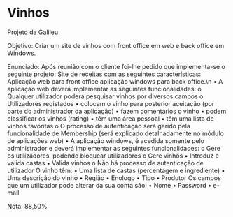 # Vinhos

Projeto da Galileu

Objetivo: Criar um site de vinhos com front office em web e back office em Windows.

Enunciado:
Após reunião com o cliente foi-lhe pedido que implementa-se o seguinte projeto:
Site de receitas com as seguintes características:
Aplicação web para front office aplicação windows para back office.\n
• A aplicação web deverá implementar as seguintes funcionalidades:
o Qualquer utilizador poderá pesquisar vinhos por diversos campos
o Utilizadores registados
▪ colocam o vinho para posterior aceitação (por parte do administrador da aplicação)
▪ fazem comentários o vinho
▪ podem classificar os vinhos (rating)
▪ têm uma área pessoal
▪ têm uma lista de vinhos favoritas
o O processo de autenticação será gerido pela funcionalidade de Membership (será explicado detalhadamente no módulo de aplicações web)
• A aplicação windows, é acedida somente pelo administrador e deverá implementar as seguintes funcionalidades:
o Gere os utilizadores, podendo bloquear utilizadores
o Gere vinhos
▪ Introduz e valida castas
▪ Valida vinhos
o Não há processo de autenticação de utilizador
O vinho têm:
• Uma lista de castas (percentagem e ingrediente)
• Uma descrição do vinho
• Região
• Enologo
• Tipo
• Produtor
Os campos que um utilizador pode alterar da sua conta são:
• Nome
• Password
• e-mail

Nota: 88,50%
